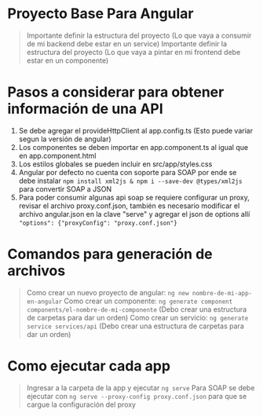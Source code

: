 # Proyecto Base Para Angular

> Importante definir la estructura del proyecto (Lo que vaya a consumir de mi backend debe estar en un service)
> Importante definir la estructura del proyecto (Lo que vaya a pintar en mi frontend debe estar en un componente)

# Pasos a considerar para obtener información de una API
1. Se debe agregar el provideHttpClient al app.config.ts (Esto puede variar segun la versión de angular)
2. Los componentes se deben importar en app.component.ts al igual que en app.component.html
3. Los estilos globales se pueden incluir en src/app/styles.css
4. Angular por defecto no cuenta con soporte para SOAP por ende se debe instalar ```npm install xml2js & npm i --save-dev @types/xml2js``` para convertir SOAP a JSON
5. Para poder consumir algunas api soap se requiere configurar un proxy, revisar el archivo proxy.conf.json, también es necesario modificar el archivo angular.json en la clave "serve" y agregar el json de options allí ```"options": {"proxyConfig": "proxy.conf.json"}```

# Comandos para generación de archivos

> Como crear un nuevo proyecto de angular: ```ng new nombre-de-mi-app-en-angular```
> Como crear un componente: ```ng generate component components/el-nombre-de-mi-componente``` (Debo crear una estructura de carpetas para dar un orden)
> Como crear un servicio: ```ng generate service services/api``` (Debo crear una estructura de carpetas para dar un orden)

# Como ejecutar cada app

> Ingresar a la carpeta de la app y ejecutar ```ng serve```
> Para SOAP se debe ejecutar con ```ng serve --proxy-config proxy.conf.json``` para que se cargue la configuración del proxy

